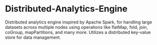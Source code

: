 # Distributed-Analytics-Engine
Distributed analytics engine inspired by Apache Spark, for handling large datasets across multiple nodes using operations like flatMap, fold, join, coGroup, mapPartitions, and many more. Utilizes a distributed key-value store for data management.
